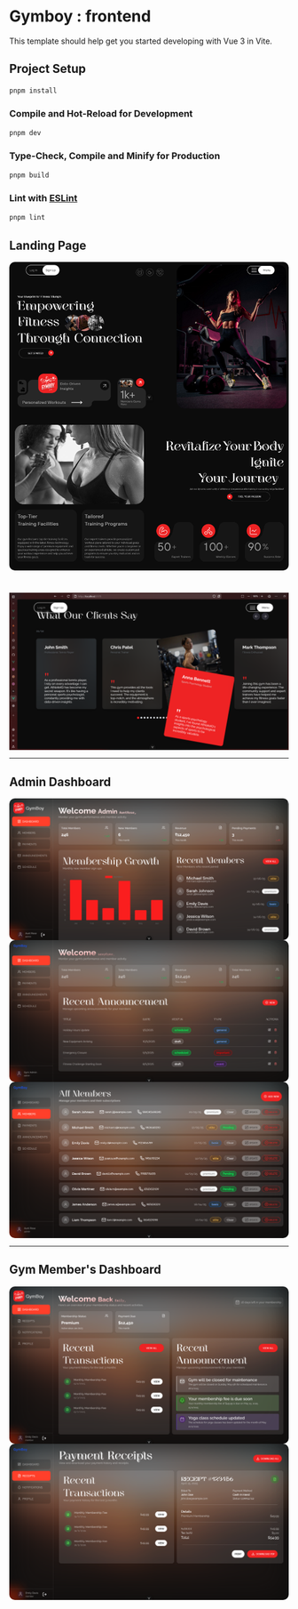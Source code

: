 # Gymboy : frontend

This template should help get you started developing with Vue 3 in Vite.

## Project Setup

```bash
pnpm install
```

### Compile and Hot-Reload for Development

```sh
pnpm dev
```

### Type-Check, Compile and Minify for Production

```sh
pnpm build
```

### Lint with [ESLint](https://eslint.org/)

```sh
pnpm lint
```

## Landing Page

  <img src="../.github/img/dark-hero.png" alt="GYM Management System" align="center" style="border-radius: 10px;">

#

  <img src="../.github/img/testi.png" alt="GYM Management System" align="center">

---

## Admin Dashboard

  <img src="../.github/img/admin/dashboard-1.png" alt="GYM Management System" align="center" style="border-radius: 10px;">

<br/>
  <img src="../.github/img/admin/admin-dashboard.png" alt="GYM Management System" align="center" style="border-radius: 10px;">

<br/>

  <img src="../.github/img/admin/members.png" alt="GYM Management System" align="center" style="border-radius: 10px;">

---

## Gym Member's Dashboard

  <img src="../.github/img/members/dashboard.png" alt="GYM Management System" align="center" style="border-radius: 10px;">

  <img src="../.github/img/members/bill.png" alt="GYM Management System" align="center" style="border-radius: 10px;">
